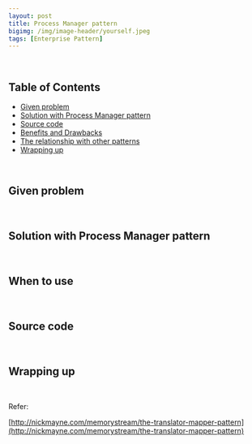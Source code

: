 ```yaml
---
layout: post
title: Process Manager pattern
bigimg: /img/image-header/yourself.jpeg
tags: [Enterprise Pattern]
---
```





<br>

## Table of Contents
- [Given problem](#given-problem)
- [Solution with Process Manager pattern](#solution-with-process-manager-pattern)
- [Source code](#source-code)
- [Benefits and Drawbacks](#benefits-and-drawbacks)
- [The relationship with other patterns](#the-relationship-with-other-patterns)
- [Wrapping up](#wrapping-up)




<br>

## Given problem






<br>

## Solution with Process Manager pattern






<br>

## When to use





<br>

## Source code





<br>

## Wrapping up




<br>

Refer:

[http://nickmayne.com/memorystream/the-translator-mapper-pattern](http://nickmayne.com/memorystream/the-translator-mapper-pattern)